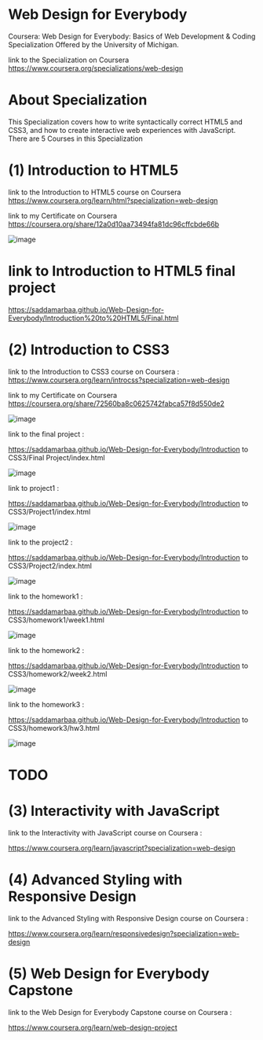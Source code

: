 # Web Design for Everybody
Coursera: Web Design for Everybody: Basics of Web Development & Coding Specialization Offered by the University of Michigan.
 

link to the Specialization on Coursera
https://www.coursera.org/specializations/web-design



# About Specialization

This Specialization covers how to write syntactically correct HTML5 
and CSS3, and how to create interactive web experiences with JavaScript.
There are 5 Courses in this Specialization

# (1) Introduction to HTML5

link to the Introduction to HTML5 course on Coursera
https://www.coursera.org/learn/html?specialization=web-design


link to my Certificate on Coursera
https://coursera.org/share/12a0d10aa73494fa81dc96cffcbde66b



![image](https://user-images.githubusercontent.com/51326421/100358334-a29dae80-3028-11eb-965b-b4fe5a2abf71.png)




# link to Introduction to HTML5 final project

https://saddamarbaa.github.io/Web-Design-for-Everybody/Introduction%20to%20HTML5/Final.html



# (2) Introduction to CSS3

link to the Introduction to CSS3 course on Coursera :
https://www.coursera.org/learn/introcss?specialization=web-design



link to my Certificate on Coursera
https://coursera.org/share/72560ba8c0625742fabca57f8d550de2


![image](https://user-images.githubusercontent.com/51326421/100359680-75ea9680-302a-11eb-967e-eb1951d63dbf.png)


 link to the final project :

https://saddamarbaa.github.io/Web-Design-for-Everybody/Introduction to CSS3/Final Project/index.html


![image](https://user-images.githubusercontent.com/51326421/100361880-48531c80-302d-11eb-9ee2-41e6aac614e1.png)



link to project1 :

https://saddamarbaa.github.io/Web-Design-for-Everybody/Introduction to CSS3/Project1/index.html




![image](https://user-images.githubusercontent.com/51326421/100362086-8b14f480-302d-11eb-9b2e-14aaeee6d1f2.png)




link to the project2 :

https://saddamarbaa.github.io/Web-Design-for-Everybody/Introduction to CSS3/Project2/index.html



![image](https://user-images.githubusercontent.com/51326421/100362202-b13a9480-302d-11eb-9cdb-8076c1b511a1.png)



link to the homework1 :

https://saddamarbaa.github.io/Web-Design-for-Everybody/Introduction to CSS3/homework1/week1.html

![image](https://user-images.githubusercontent.com/51326421/100361432-bcd98b80-302c-11eb-9b9e-0e57ac01fa52.png)



link to the homework2 :

https://saddamarbaa.github.io/Web-Design-for-Everybody/Introduction to CSS3/homework2/week2.html




![image](https://user-images.githubusercontent.com/51326421/100361206-7126e200-302c-11eb-9fb0-e963de855cd2.png)



link to the homework3 :

https://saddamarbaa.github.io/Web-Design-for-Everybody/Introduction to CSS3/homework3/hw3.html


![image](https://user-images.githubusercontent.com/51326421/100360896-1c836700-302c-11eb-9248-8e280f7c2c42.png)





# TODO

# (3) Interactivity with JavaScript

link to the Interactivity with JavaScript course on Coursera :

https://www.coursera.org/learn/javascript?specialization=web-design




# (4) Advanced Styling with Responsive Design

 link to the Advanced Styling with Responsive Design course on Coursera :

 https://www.coursera.org/learn/responsivedesign?specialization=web-design






# (5)  Web Design for Everybody Capstone

link to the Web Design for Everybody Capstone course on Coursera  :

https://www.coursera.org/learn/web-design-project






